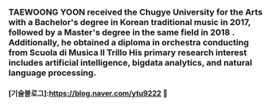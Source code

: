### TAEWOONG YOON received the Chugye University for the Arts with a Bachelor's degree in Korean traditional music in 2017, followed by a Master's degree in the same field in 2018 . Additionally, he obtained a diploma in orchestra conducting from Scuola di Musica Il Trillo His primary research interest includes artificial intelligence, bigdata analytics, and natural language processing.



#### [기술블로그]:https://blog.naver.com/ytu9222   👋

<!--
**Yoontaewoong/Yoontaewoong** is a ✨ _special_ ✨ repository because its `README.md` (this file) appears on your GitHub profile.

Here are some ideas to get you started:

- 🔭 I’m currently working on ...
- 🌱 I’m currently learning ...
- 👯 I’m looking to collaborate on ...
- 🤔 I’m looking for help with ...
- 💬 Ask me about ...
- 📫 How to reach me: ...
- 😄 Pronouns: ...
- ⚡ Fun fact: ...
-->
